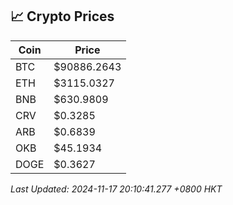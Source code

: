 ## 📈 Crypto Prices

| Coin | Price |
| ---- | ----- |
| BTC | $90886.2643 |
| ETH | $3115.0327 |
| BNB | $630.9809 |
| CRV | $0.3285 |
| ARB | $0.6839 |
| OKB | $45.1934 |
| DOGE | $0.3627 |

_Last Updated: 2024-11-17 20:10:41.277 +0800 HKT_